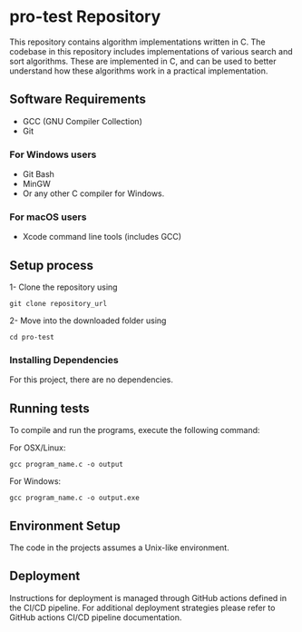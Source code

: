 # pro-test Repository

This repository contains algorithm implementations written in C. The codebase in this repository includes implementations of various search and sort algorithms. These are implemented in C, and can be used to better understand how these algorithms work in a practical implementation. 

## Software Requirements
- GCC (GNU Compiler Collection)
- Git

### For Windows users
- Git Bash
- MinGW  
- Or any other C compiler for Windows.

### For macOS users
- Xcode command line tools (includes GCC)

## Setup process

1- Clone the repository using 

```
git clone repository_url
```

2- Move into the downloaded folder using

```
cd pro-test
```

### Installing Dependencies 

For this project, there are no dependencies.

## Running tests

To compile and run the programs, execute the following command:

For OSX/Linux:
```
gcc program_name.c -o output
```

For Windows:
```
gcc program_name.c -o output.exe
```

## Environment Setup

The code in the projects assumes a Unix-like environment.  

## Deployment

Instructions for deployment is managed through GitHub actions defined in the CI/CD pipeline. For additional deployment strategies please refer to GitHub actions CI/CD pipeline documentation.   

